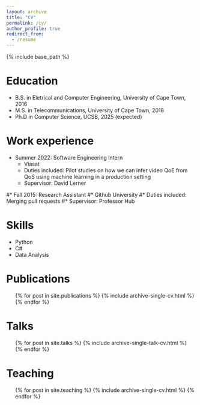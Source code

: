```yaml
---
layout: archive
title: "CV"
permalink: /cv/
author_profile: true
redirect_from:
  - /resume
---
```


{% include base_path %}

Education
======
* B.S. in Eletrical and Computer Engineering, University of Cape Town, 2016
* M.S. in Telecommunications, University of Cape Town, 2018
* Ph.D in Computer Science, UCSB, 2025 (expected)

Work experience
======
* Summer 2022: Software Engineering Intern
  * Viasat
  * Duties included: Pilot studies on how we can infer video QoE from QoS using machine learning in a production setting
  * Supervisor: David Lerner

#* Fall 2015: Research Assistant
  #* Github University
  #* Duties included: Merging pull requests
  #* Supervisor: Professor Hub
  
Skills
======
* Python
* C#
* Data Analysis

Publications
======
  <ul>{% for post in site.publications %}
    {% include archive-single-cv.html %}
  {% endfor %}</ul>
  
Talks
======
  <ul>{% for post in site.talks %}
    {% include archive-single-talk-cv.html %}
  {% endfor %}</ul>
  
Teaching
======
  <ul>{% for post in site.teaching %}
    {% include archive-single-cv.html %}
  {% endfor %}</ul>
  

